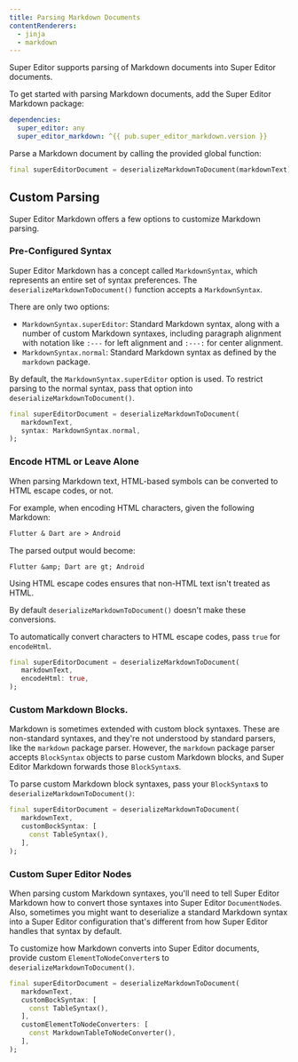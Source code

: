 ```yaml
---
title: Parsing Markdown Documents
contentRenderers:
  - jinja
  - markdown
---
```

Super Editor supports parsing of Markdown documents into Super Editor documents.

To get started with parsing Markdown documents, add the Super Editor Markdown package:

```yaml
dependencies:
  super_editor: any
  super_editor_markdown: ^{{ pub.super_editor_markdown.version }}
```

Parse a Markdown document by calling the provided global function:

```dart
final superEditorDocument = deserializeMarkdownToDocument(markdownText);
```

## Custom Parsing
Super Editor Markdown offers a few options to customize Markdown parsing.

### Pre-Configured Syntax
Super Editor Markdown has a concept called `MarkdownSyntax`, which represents an entire
set of syntax preferences. The `deserializeMarkdownToDocument()` function accepts a
`MarkdownSyntax`.

There are only two options:
 * `MarkdownSyntax.superEditor`: Standard Markdown syntax, along with a number of custom
   Markdown syntaxes, including paragraph alignment with notation like `:---` for left alignment
   and `:---:` for center alignment.
 * `MarkdownSyntax.normal`: Standard Markdown syntax as defined by the `markdown` package.

By default, the `MarkdownSyntax.superEditor` option is used. To restrict parsing to the normal
syntax, pass that option into `deserializeMarkdownToDocument()`.

```dart
final superEditorDocument = deserializeMarkdownToDocument(
   markdownText,
   syntax: MarkdownSyntax.normal,
);
```

### Encode HTML or Leave Alone
When parsing Markdown text, HTML-based symbols can be converted to HTML escape codes,
or not.

For example, when encoding HTML characters, given the following Markdown:

```markdown
Flutter & Dart are > Android
```

The parsed output would become:

```
Flutter &amp; Dart are gt; Android
```

Using HTML escape codes ensures that non-HTML text isn't treated as HTML.

By default `deserializeMarkdownToDocument()` doesn't make these conversions.

To automatically convert characters to HTML escape codes, pass `true` for `encodeHtml`.

```dart
final superEditorDocument = deserializeMarkdownToDocument(
   markdownText,
   encodeHtml: true,
);
```

### Custom Markdown Blocks.
Markdown is sometimes extended with custom block syntaxes. These are non-standard syntaxes,
and they're not understood by standard parsers, like the `markdown` package parser. However,
the `markdown` package parser accepts `BlockSyntax` objects to parse custom Markdown blocks,
and Super Editor Markdown forwards those `BlockSyntax`s.

To parse custom Markdown block syntaxes, pass your `BlockSyntax`s to 
`deserializeMarkdownToDocument()`:

```dart
final superEditorDocument = deserializeMarkdownToDocument(
   markdownText,
   customBockSyntax: [
     const TableSyntax(),
   ],
);
```

### Custom Super Editor Nodes
When parsing custom Markdown syntaxes, you'll need to tell Super Editor Markdown how to
convert those syntaxes into Super Editor `DocumentNode`s. Also, sometimes you might want
to deserialize a standard Markdown syntax into a Super Editor configuration that's different
from how Super Editor handles that syntax by default.

To customize how Markdown converts into Super Editor documents, provide custom
`ElementToNodeConverter`s to `deserializeMarkdownToDocument()`.

```dart
final superEditorDocument = deserializeMarkdownToDocument(
   markdownText,
   customBockSyntax: [
     const TableSyntax(),
   ],
   customElementToNodeConverters: [
     const MarkdownTableToNodeConverter(),
   ],
);
```